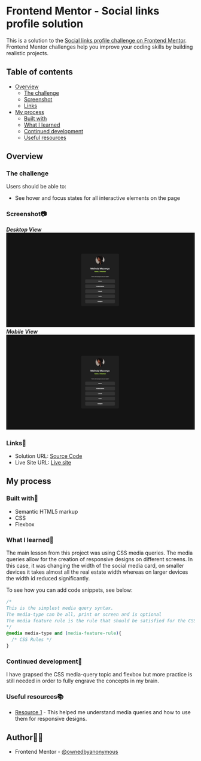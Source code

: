 # Frontend Mentor - Social links profile solution

This is a solution to the [Social links profile challenge on Frontend Mentor](https://www.frontendmentor.io/challenges/social-links-profile-UG32l9m6dQ). Frontend Mentor challenges help you improve your coding skills by building realistic projects. 

## Table of contents

- [Overview](#overview)
  - [The challenge](#the-challenge)
  - [Screenshot](#screenshot)
  - [Links](#links)
- [My process](#my-process)
  - [Built with](#built-with)
  - [What I learned](#what-i-learned)
  - [Continued development](#continued-development)
  - [Useful resources](#useful-resources)


## Overview

### The challenge

Users should be able to:

- See hover and focus states for all interactive elements on the page

### Screenshot📷
***Desktop View***
![](./assets/images/desktop-view.png)
***Mobile View***
![](./assets/images/desktop-view.png)


### Links🔗

- Solution URL: [Source Code](https://github.com/ownedbyanonymous/social-links-profile-main)
- Live Site URL: [Live site](https://social-links-profile-main-amber.vercel.app/)

## My process

### Built with🧰

- Semantic HTML5 markup
- CSS
- Flexbox

### What I learned📖

The main lesson from this project was using  CSS media queries. The media queries allow for the creation of responsive designs on different screens. In this case, it was changing the width of the social media card, on smaller devices it takes almost all the real estate width whereas on larger devices the width id reduced significantly.

To see how you can add code snippets, see below:

```css
/* 
This is the simplest media query syntax.
The media-type can be all, print or screen and is optional
The media feature rule is the rule that should be satisfied for the CSS rules to be applied.
*/
@media media-type and (media-feature-rule){
  /* CSS Rules */
}
```

### Continued development📖

I have grapsed the CSS media-query topic and flexbox but more practice is still needed in order to fully engrave the concepts in my brain.


### Useful resources📚

- [Resource 1](https://developer.mozilla.org/en-US/docs/Learn/CSS/CSS_layout/Media_queries#more_complex_media_queries) - This helped me understand media queries and how to use them for responsive designs.


## Author✍🏾

- Frontend Mentor - [@ownedbyanonymous](https://www.frontendmentor.io/profile/ownedbyanonymous)
